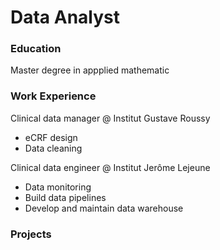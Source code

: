 # Data Analyst

### Education
Master degree in appplied mathematic

### Work  Experience
Clinical data manager @ Institut Gustave Roussy
- eCRF design
- Data cleaning

Clinical data engineer @ Institut Jerôme Lejeune
- Data monitoring
- Build data pipelines
- Develop and maintain data warehouse
### Projects
